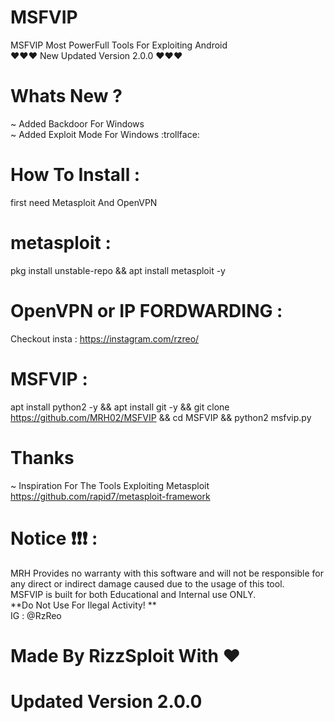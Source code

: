 # MSFVIP
MSFVIP Most PowerFull Tools For Exploiting Android <br />
:heart::heart::heart: New Updated Version 2.0.0 :heart::heart::heart:

# Whats New ?
~ Added Backdoor For Windows <br />
~ Added Exploit Mode For Windows
:trollface:

# How To Install :
first need Metasploit And OpenVPN

# metasploit :
pkg install unstable-repo && apt install metasploit -y

# OpenVPN or IP FORDWARDING :
Checkout insta : https://instagram.com/rzreo/

# MSFVIP :
apt install python2 -y && apt install git -y && git clone https://github.com/MRH02/MSFVIP && cd MSFVIP && python2 msfvip.py

# Thanks
~ Inspiration For The Tools Exploiting Metasploit <br />
https://github.com/rapid7/metasploit-framework

# Notice :exclamation::exclamation::exclamation: :
MRH Provides no warranty with this software and will not be responsible for any direct or indirect damage caused due to the usage of this tool. <br />
MSFVIP is built for both Educational and Internal use ONLY. <br />
**Do Not Use For Ilegal Activity! **<br />
IG : @RzReo

#                            Made By RizzSploit With :heart:
#                                Updated Version 2.0.0
